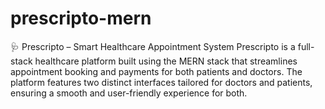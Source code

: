 # prescripto-mern
🩺 Prescripto – Smart Healthcare Appointment System Prescripto is a full-stack healthcare platform built using the MERN stack that streamlines appointment booking and payments for both patients and doctors. The platform features two distinct interfaces tailored for doctors and patients, ensuring a smooth and user-friendly experience for both.
